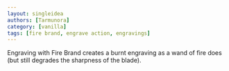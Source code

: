 ```yaml
---
layout: singleidea
authors: [Tarmunora]
category: [vanilla]
tags: [fire brand, engrave action, engravings]
---
```

Engraving with Fire Brand creates a burnt engraving as a wand of fire does (but still degrades the sharpness of the blade).
